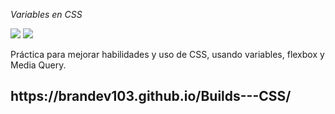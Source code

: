 <em> Variables en CSS</em>
<p align="left">
  <img src="https://img.shields.io/badge/HTML-red">
  <img src="https://img.shields.io/badge/CSS-blue">
   </p>
<p>Práctica para mejorar habilidades y uso de CSS, usando variables, flexbox y Media Query.</p>

<h2>https://brandev103.github.io/Builds---CSS/</h2>
